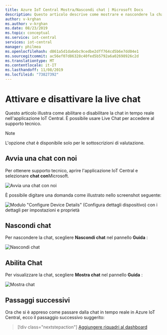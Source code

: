 ```yaml
---
title: Azure IoT Central Mostra/Nascondi chat | Microsoft Docs
description: Questo articolo descrive come mostrare e nascondere la chat nell'applicazione IoT Central. È possibile usare Live Chat per accedere al supporto tecnico.
author: v-krghan
ms.author: v-krghan
ms.date: 08/23/2019
ms.topic: conceptual
ms.service: iot-central
services: iot-central
manager: philmea
ms.openlocfilehash: d861a5d1da6ebc9cedbe2dff764cd5b6e7dd04e1
ms.sourcegitcommit: ac56ef07d86328c40fed5b5792a6a02698926c2d
ms.translationtype: MT
ms.contentlocale: it-IT
ms.lasthandoff: 11/08/2019
ms.locfileid: "73827392"
---
```

# <a name="toggle-live-chat"></a>Attivare e disattivare la live chat

Questo articolo illustra come abilitare o disabilitare la chat in tempo reale nell'applicazione IoT Central. È possibile usare Live Chat per accedere al supporto tecnico.

> [!NOTE]
> L'opzione chat è disponibile solo per le sottoscrizioni di valutazione.

## <a name="chat-with-us"></a>Avvia una chat con noi

Per ottenere supporto tecnico, aprire l'applicazione IoT Central e selezionare **chat con**Microsoft.

![Avvia una chat con noi](media/howto-show-hide-chat/chat-with-us.png)

È possibile digitare una domanda come illustrato nello screenshot seguente:

![Modulo "Configure Device Details" (Configura dettagli dispositivo) con i dettagli per impostazioni e proprietà](media/howto-show-hide-chat/sample-chat.png)

## <a name="hide-chat"></a>Nascondi chat

Per nascondere la chat, scegliere **Nascondi chat** nel pannello **Guida** :

 ![Nascondi chat](media/howto-show-hide-chat/hide-chat.png)

## <a name="enable-chat"></a>Abilita Chat

Per visualizzare la chat, scegliere **Mostra chat** nel pannello **Guida** :

 ![Mostra chat](media/howto-show-hide-chat/show-chat.png)

## <a name="next-steps"></a>Passaggi successivi

Ora che si è appreso come passare dalla chat in tempo reale in Azure IoT Central, ecco il passaggio successivo suggerito:

> [!div class="nextstepaction"]
> [Aggiungere riquadri al dashboard](howto-add-tiles-to-your-dashboard.md)
